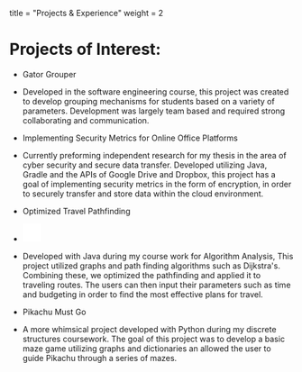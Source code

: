 
title = "Projects & Experience"
weight = 2


# Projects of Interest:

* Gator Grouper
 * Developed in the software engineering course, this project was created to develop grouping mechanisms for students based on a variety of parameters. Development was largely team based and required strong collaborating and communication.

* Implementing Security Metrics for Online Office Platforms
 * Currently preforming independent research for my thesis in the area of cyber security and secure data transfer. Developed utilizing Java, Gradle and the APIs of Google Drive and Dropbox, this project has a goal of implementing security metrics in the form of encryption, in order to securely transfer and store data within the cloud environment.

* Optimized Travel Pathfinding
* [![Github Repository](/assets/images/Github-Mark-Light-32px.png)](https://github.com/reibelj/480CodingProject)
 * Developed with Java during my course work for Algorithm Analysis, This project utilized graphs and path finding algorithms such as Dijkstra's. Combining these, we optimized the pathfinding and applied it to traveling routes. The users can then input their parameters such as time and budgeting in order to find the most effective plans for travel.


* Pikachu Must Go
 * A more whimsical project developed with Python during my discrete structures coursework. The goal of this project was to develop a basic maze game utilizing graphs and dictionaries an allowed the user to guide Pikachu through a series of mazes.
